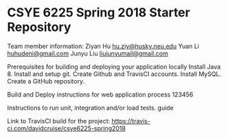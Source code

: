 # CSYE 6225 Spring 2018 Starter Repository
Team member information:
Ziyan Hu    hu.ziy@husky.neu.edu
Yuan Li     huhudeni@gmail.com
Junyu Liu   liujunyumail@gmail.com

Prerequisites for building and deploying your application locally
Install Java 8. Install and setup git. Create Github and TravisCI accounts. Install MySQL.
Create a GitHub repository.

Build and Deploy instructions for web application
process
123456

Instructions to run unit, integration and/or load tests.
guide

Link to TravisCI build for the project: https://travis-ci.com/davidcruise/csye6225-spring2018
